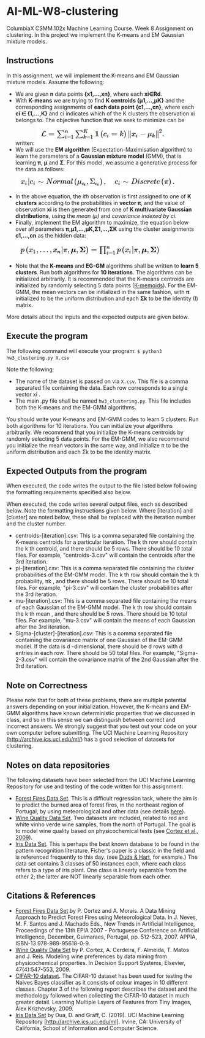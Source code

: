﻿# AI-ML-W8-clustering

ColumbiaX CSMM.102x Machine Learning Course. Week 8 Assignment on clustering. In this project we implement the K-means and EM Gaussian mixture models.


## Instructions

In this assignment, we will implement the K-means and EM Gaussian mixture models. Assume the following:

- We are given **n** data points **{x1,…,xn}**, where each **xi∈Rd**.
- With **K-means** we are trying to find **K centroids {μ1,…,μK}** and the corresponding assignments of **each data point {c1,…,cn}**, where each **ci ∈ {1,…,K}** and ci indicates which of the K clusters the observation xi belongs to. The objective function that we seek to minimize can be written:
![equation_1: L=∑ni=1∑Kk=11(ci=k)∥xi−μk∥2.](./ref/eq1.JPG?raw=true)
- We will use the **EM algorithm** (Expectation-Maximisation algorithm) to learn the parameters of a **Gaussian mixture model** (GMM), that is learning **π**, **μ** and **Σ**. For this model, we assume a generative process for the data as follows:
![equation_2: xi|ci∼Normal(μci,Σci),ci∼Discrete(π).](./ref/eq2.JPG?raw=true)
- In the above equation, the  *ith* observation is first assigned to one of  **K  clusters** according to the probabilities in **vector  π**, and the value of observation  **xi**  is then generated from one of  **K multivariate Gaussian distributions**, using the *mean (μ)* and *covariance indexed by ci*. 
- Finally, implement the EM algorithm to maximize, the equation below over all parameters **π,μ1,…,μK,Σ1,…,ΣK** using the cluster assignments **c1,…,cn** as the hidden data:
![equation_3: p(x1,…,xn|π,μ,Σ)=∏ni=1p(xi|π,μ,Σ).](./ref/eq3.JPG?raw=true)
- Note that the **K-means** and **EG-GM** algorithms shall be written to **learn 5 clusters**. Run both algorithms for **10 iterations**. The algorithms can be initialized arbitrarily. It is recommended that the K-means centroids are initialized by randomly selecting 5 data points ([K-memoids](https://en.wikipedia.org/wiki/K-medoids)). For the EM-GMM, the mean vectors can be initialized in the same fashion, with **π** initialized to be the uniform distribution and each **Σk** to be the identity (I) matrix.

More details about the inputs and the expected outputs are given below.

## Execute the program

The following command will execute your program:
`$ python3 hw3_clustering.py X.csv`

Note the following:
- The name of the dataset is passed on via `X.csv`. This file is a comma separated file containing the data. Each row corresponds to a single vector xi .
- The main .py file shall be named `hw3_clustering.py`. This file includes both the K-means and the EM-GMM algorithms.

You should write your K-means and EM-GMM codes to learn 5 clusters. Run both algorithms for 10 iterations. You can initialize your algorithms arbitrarily. We recommend that you initialize the K-means centroids by randomly selecting 5 data points. For the EM-GMM, we also recommend you initialize the mean vectors in the same way, and initialize  π  to be the uniform distribution and each  Σk  to be the identity matrix. 


## Expected Outputs from the program

When executed, the code writes the output to the file listed below following the formatting requirements specified also below.

When executed, the code writes several output files, each as described below. Note the formatting instructions given below. Where [iteration] and [cluster] are noted below, these shall be replaced with the iteration number and the cluster number.

- centroids-[iteration].csv: This is a comma separated file containing the K-means centroids for a particular iteration. The  k th row should contain the  k th centroid, and there should be 5 rows. There should be 10 total files. For example, "centroids-3.csv" will contain the centroids after the 3rd iteration.
- pi-[iteration].csv: This is a comma separated file containing the cluster probabilities of the EM-GMM model. The  k th row should contain the  k th probability,  πk , and there should be 5 rows. There should be 10 total files. For example, "pi-3.csv" will contain the cluster probabilities after the 3rd iteration.
- mu-[iteration].csv: This is a comma separated file containing the means of each Gaussian of the EM-GMM model. The  k th row should contain the  k th mean , and there should be 5 rows. There should be 10 total files. For example, "mu-3.csv" will contain the means of each Gaussian after the 3rd iteration.
- Sigma-[cluster]-[iteration].csv: This is a comma separated file containing the covariance matrix of one Gaussian of the EM-GMM model. If the data is  d -dimensional, there should be  d  rows with  d  entries in each row. There should be 50 total files. For example, "Sigma-2-3.csv" will contain the covariance matrix of the 2nd Gaussian after the 3rd iteration.


## Note on Correctness

Please note that for both of these problems, there are multiple potential answers depending on your initialization. However, the K-means and EM-GMM algorithms have known deterministic properties that we discussed in class, and so in this sense we can distinguish between correct and incorrect answers. We strongly suggest that you test out your code on your own computer before submitting. The UCI Machine Learning Repository (http://archive.ics.uci.edu/ml/) has a good selection of datasets for clustering.


## Notes on data repositories

The following datasets have been selected from the UCI Machine Learning Repository for use and testing of the code written for this assignment:

- [Forest Fires Data Set](http://archive.ics.uci.edu/ml/datasets/Forest+Fires). This is a difficult regression task, where the aim is to predict the burned area of forest fires, in the northeast region of Portugal, by using meteorological and other data (see details [here](http://www.dsi.uminho.pt/~pcortez/forestfires)).
- [Wine Quality Data Set](http://archive.ics.uci.edu/ml/datasets/Wine+Quality). Two datasets are included, related to red and white vinho verde wine samples, from the north of Portugal. The goal is to model wine quality based on physicochemical tests (see [Cortez et al., 2009](http://www3.dsi.uminho.pt/pcortez/wine/)).
- [Iris Data Set](http://archive.ics.uci.edu/ml/datasets/Iris). This is perhaps the best known database to be found in the pattern recognition literature. Fisher's paper is a classic in the field and is referenced frequently to this day. (see [Duda & Hart](http://rexa.info/paper/e6b7a3a8c46efef785a6ab735be07dafa0713ff3), for example.) The data set contains 3 classes of 50 instances each, where each class refers to a type of iris plant. One class is linearly separable from the other 2; the latter are NOT linearly separable from each other.

## Citations & References

- [Forest Fires Data Set](http://archive.ics.uci.edu/ml/datasets/Forest+Fires) by P. Cortez and A. Morais. A Data Mining Approach to Predict Forest Fires using Meteorological Data. In J. Neves, M. F. Santos and J. Machado Eds., New Trends in Artificial Intelligence, Proceedings of the 13th EPIA 2007 - Portuguese Conference on Artificial Intelligence, December, Guimaraes, Portugal, pp. 512-523, 2007. APPIA, ISBN-13 978-989-95618-0-9.
- [Wine Quality Data Set](http://archive.ics.uci.edu/ml/datasets/Wine+Quality) by P. Cortez, A. Cerdeira, F. Almeida, T. Matos and J. Reis. Modeling wine preferences by data mining from physicochemical properties. In Decision Support Systems, Elsevier, 47(4):547-553, 2009.
- [CIFAR-10 dataset](https://www.cs.toronto.edu/~kriz/cifar.html). The CIFAR-10 dataset has been used for testing the Naives Bayes classifier as it consists of colour images in 10 different classes. Chapter 3 of the following report describes the dataset and the methodology followed when collecting the CIFAR-10 dataset in much greater detail. Learning Multiple Layers of Features from Tiny Images, Alex Krizhevsky, 2009.
- [Iris Data Set](http://archive.ics.uci.edu/ml/datasets/Iris) by Dua, D. and Graff, C. (2019). UCI Machine Learning Repository [http://archive.ics.uci.edu/ml]. Irvine, CA: University of California, School of Information and Computer Science.
